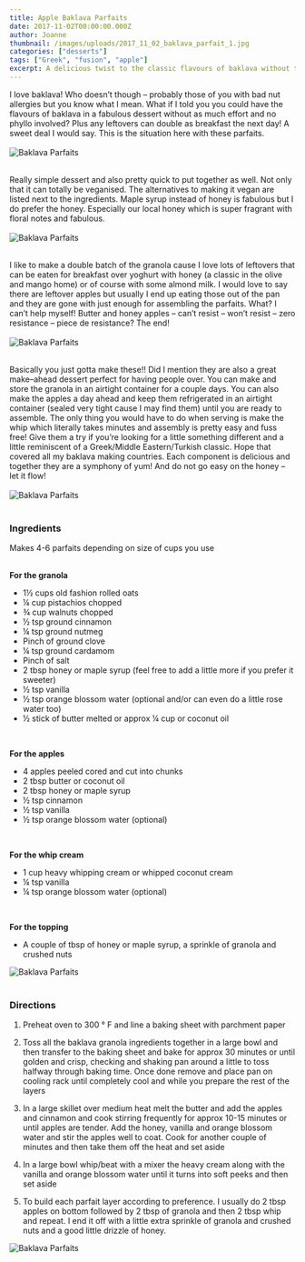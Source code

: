 ```yaml
---
title: Apple Baklava Parfaits
date: 2017-11-02T00:00:00.000Z
author: Joanne
thumbnail: /images/uploads/2017_11_02_baklava_parfait_1.jpg
categories: ["desserts"]
tags: ["Greek", "fusion", "apple"]
excerpt: A delicious twist to the classic flavours of baklava without the phyllo
---
```


I love baklava! Who doesn’t though &ndash; probably those of you with bad nut allergies but you know what I mean. What if I told you you could have the flavours of baklava in a fabulous dessert without as much effort and no phyllo involved? Plus any leftovers can double as breakfast the next day! A sweet deal I would say. This is the situation here with these parfaits.
<br>
<br>
![Baklava Parfaits](/images/uploads/2017_11_02_baklava_parfait_2.jpg)
<br>
<br>

Really simple dessert and also pretty quick  to put together as well. Not only that it can totally be veganised. The alternatives to making it vegan are listed next to the ingredients. Maple syrup instead of honey is fabulous but I do prefer the honey. Especially our local honey which is super fragrant with floral notes and fabulous.
<br>
<br>
![Baklava Parfaits](/images/uploads/2017_11_02_baklava_parfait_3.jpg)
<br>
<br>

I like to make a double batch of the granola cause I love lots of leftovers that can be eaten for breakfast over yoghurt with honey (a classic in the olive and mango home) or of course with some almond milk. I would love to say there are leftover apples but usually I end up eating those out of the pan and they are gone with just enough for assembling the parfaits. What? I can’t help myself! Butter and honey apples &ndash; can’t resist &ndash; won’t resist &ndash; zero resistance &ndash; piece de resistance? The end!
<br>
<br>
![Baklava Parfaits](/images/uploads/2017_11_02_baklava_parfait_4.jpg)
<br>
<br>

Basically you just gotta make these!! Did I mention they are also a great make&ndash;ahead dessert perfect for having people over. You can make and store the granola in an airtight container for a couple days. You can also make the apples a day ahead and keep them refrigerated in an airtight container (sealed very tight cause I may find them) until you are ready to assemble. The only thing you would have to do when serving is make the whip which literally takes minutes and assembly is pretty easy and fuss free! Give them a try if you’re looking for a little something different and a little reminiscent of a Greek/Middle Eastern/Turkish classic. Hope that covered all my baklava making countries. Each component is delicious and together they are a symphony of yum! And do not go easy on the honey &ndash; let it flow!
<br>
<br>
![Baklava Parfaits](/images/uploads/2017_11_02_baklava_parfait_5.jpg)
<br>
<br>

### Ingredients
Makes 4-6 parfaits depending on size of cups you use  
<br>

**For the granola**
* 1&frac12; cups old fashion rolled oats
* &frac14; cup pistachios chopped
* &frac34; cup walnuts chopped
* &frac12; tsp ground cinnamon
* &frac14; tsp ground nutmeg
* Pinch of ground clove
* &frac14; tsp ground cardamom
* Pinch of salt
* 2 tbsp honey or maple syrup (feel free to add a little more if you prefer it sweeter)
* &frac12; tsp vanilla
* &frac12; tsp orange blossom water (optional and/or can even do a little rose water too)
* &frac12; stick of butter melted or approx &frac14; cup or coconut oil  
<br>

**For the apples**
* 4 apples peeled cored and cut into chunks
* 2 tbsp butter or coconut oil
* 2 tbsp honey or maple syrup
* &frac12; tsp cinnamon
* &frac12; tsp vanilla
* &frac12; tsp orange blossom water (optional)  
<br>

**For the whip cream**
* 1 cup heavy whipping cream or whipped coconut cream
* &frac14; tsp vanilla
* &frac14; tsp orange blossom  water (optional)  
<br>

**For the topping**
* A couple of tbsp of honey or maple syrup, a sprinkle of granola and crushed nuts  

![Baklava Parfaits](/images/uploads/2017_11_02_baklava_parfait_6.jpg)
<br>
<br>

### Directions

1. Preheat oven to 300 &deg; F and line a baking sheet with parchment paper

1. Toss all the baklava granola ingredients together in a large bowl and then transfer to the baking sheet and bake for approx 30 minutes or until golden and crisp, checking and shaking pan around a little to toss halfway through baking time. Once done remove and place pan on cooling rack until completely cool and while you prepare the rest of the layers

1. In a large skillet over medium heat melt the butter and add the apples and cinnamon and cook stirring frequently for approx 10-15 minutes or until apples are tender. Add the honey, vanilla and orange blossom water and stir the apples well to coat. Cook for another couple of minutes and then take them off the heat and set aside

1. In a large bowl whip/beat with a mixer the heavy cream along with the vanilla and orange blossom water until it turns into soft peeks and then set aside

1. To build each parfait layer according to preference. I usually do 2 tbsp apples on bottom followed by 2 tbsp of granola and then 2 tbsp whip and repeat. I end it off with a little extra sprinkle of granola and crushed nuts and a good little drizzle of honey.  

![Baklava Parfaits](/images/uploads/2017_11_02_baklava_parfait_7.jpg)
